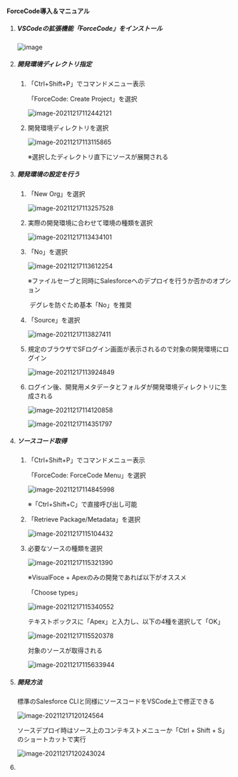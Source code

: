 #### ForceCode導入＆マニュアル

1. ##### VSCodeの拡張機能「ForceCode」をインストール

   ![image]('img\image-20211217112405565.png')
   

   

2. ##### 開発環境ディレクトリ指定

   1. 「Ctrl+Shift+P」でコマンドメニュー表示

      「ForceCode: Create Project」を選択

      ![image-20211217112442121](img\image-20211217112442121.png)

      

   2. 開発環境ディレクトリを選択

      ![image-20211217113115865](img\image-20211217113115865.png)

      ※選択したディレクトリ直下にソースが展開される

   

3. ##### 開発環境の設定を行う

   1. 「New Org」を選択

      ![image-20211217113257528](img\image-20211217113257528.png)

      

   2. 実際の開発環境に合わせて環境の種類を選択

      ![image-20211217113434101](img\image-20211217113434101.png)

      

   3. 「No」を選択

      ![image-20211217113612254](img\image-20211217113612254.png)

      ※ファイルセーブと同時にSalesforceへのデプロイを行うか否かのオプション

      ​	デグレを防ぐため基本「No」を推奨

      

   4. 「Source」を選択

      ![image-20211217113827411](img\image-20211217113827411.png)

      

   5. 規定のブラウザでSFログイン画面が表示されるので対象の開発環境にログイン

      ![image-20211217113924849](img\image-20211217113924849.png)

      

   6. ログイン後、開発用メタデータとフォルダが開発環境ディレクトリに生成される

      ![image-20211217114120858](img\image-20211217114120858.png)

      

      ![image-20211217114351797](img\image-20211217114351797.png)

      

4. ##### ソースコード取得

   1. 「Ctrl+Shift+P」でコマンドメニュー表示

      「ForceCode: ForceCode Menu」を選択

      ![image-20211217114845998](img\image-20211217114845998.png)

      ※「Ctrl+Shift+C」で直接呼び出し可能

      

   2. 「Retrieve Package/Metadata」を選択
      

      ![image-20211217115104432](img\image-20211217115104432.png)

      

   3. 必要なソースの種類を選択

      ![image-20211217115321390](img\image-20211217115321390.png)

      

      ※VisualFoce + Apexのみの開発であれば以下がオススメ

      「Choose types」

      ![image-20211217115340552](img\image-20211217115340552.png)

      

      テキストボックスに「Apex」と入力し、以下の4種を選択して「OK」

      ![image-20211217115520378](img\image-20211217115520378.png)

      

      対象のソースが取得される

      ![image-20211217115633944](img\image-20211217115633944.png)

5. ##### 開発方法

   標準のSalesforce CLIと同様にソースコードをVSCode上で修正できる

   ![image-20211217120124564](img\image-20211217120124564.png)

   

   ソースデプロイ時はソース上のコンテキストメニューか「Ctrl + Shift + S」のショートカットで実行

   ![image-20211217120243024](img\image-20211217120243024.png)

   

6. 
